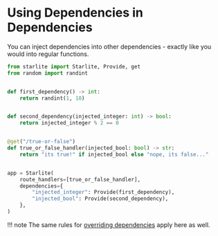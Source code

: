 # Using Dependencies in Dependencies

You can inject dependencies into other dependencies - exactly like you would into regular functions.

```python
from starlite import Starlite, Provide, get
from random import randint


def first_dependency() -> int:
    return randint(1, 10)


def second_dependency(injected_integer: int) -> bool:
    return injected_integer % 2 == 0


@get("/true-or-false")
def true_or_false_handler(injected_bool: bool) -> str:
    return "its true!" if injected_bool else "nope, its false..."


app = Starlite(
    route_handlers=[true_or_false_handler],
    dependencies={
        "injected_integer": Provide(first_dependency),
        "injected_bool": Provide(second_dependency),
    },
)
```

!!! note
The same rules for [overriding dependencies](2-overriding-dependencies.md) apply here as well.
